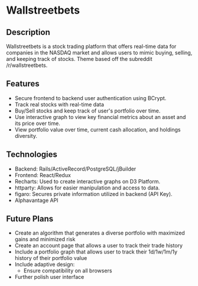 # Wallstreetbets

## Description
Wallstreetbets is a stock trading platform that offers real-time data for companies in the NASDAQ market and allows users to mimic buying, selling, and keeping track of stocks.  Theme based off the subreddit /r/wallstreetbets.

## Features
* Secure frontend to backend user authentication using BCrypt.
* Track real stocks with real-time data
* Buy/Sell stocks and keep track of user's portfolio over time.
* Use interactive graph to view key financial metrics about an asset and its price over time.
* View portfolio value over time, current cash allocation, and holdings diversity.

## Technologies
* Backend: Rails/ActiveRecord/PostgreSQL/jBuilder
* Frontend: React/Redux
* Recharts: Used to create interactive graphs on D3 Platform.
* httparty: Allows for easier manipulation and access to data.
* figaro: Secures private information utilized in backend (API Key).
* Alphavantage API

## 




## Future Plans
* Create an algorithm that generates a diverse portfolio with maximized gains and minimized risk
* Create an account page that allows a user to track their trade history
* Include a portfolio graph that allows user to track their 1d/1w/1m/1y history of their portfolio value
* Include adaptive design:
   * Ensure compatibility on all browsers
* Further polish user interface
